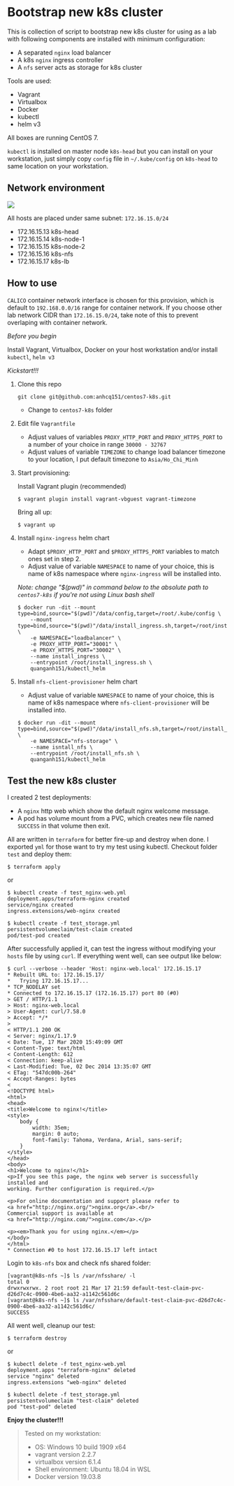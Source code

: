 # Bootstrap new k8s cluster

This is collection of script to bootstrap new k8s cluster for using as a lab with following components are installed with minimum configuration:
- A separated `nginx` load balancer
- A k8s `nginx` ingress controller
- A `nfs` server acts as storage for k8s cluster

Tools are used:
- Vagrant
- Virtualbox
- Docker
- kubectl
- helm v3

All boxes are running CentOS 7.

`kubectl` is installed on master node `k8s-head` but you can install on your workstation, just simply copy `config` file in `~/.kube/config` on `k8s-head` to same location on your workstation.

## Network environment

![](diagram.png)

All hosts are placed under same subnet: `172.16.15.0/24`
- 172.16.15.13 k8s-head
- 172.16.15.14 k8s-node-1
- 172.16.15.15 k8s-node-2
- 172.16.15.16 k8s-nfs
- 172.16.15.17 k8s-lb

## How to use

`CALICO` container network interface is chosen for this provision, which is default to `192.168.0.0/16` range for container network. If you choose other lab network CIDR than `172.16.15.0/24`, take note of this to prevent overlaping with container network.

*Before you begin*

Install Vagrant, Virtualbox, Docker on your host workstation and/or install `kubectl`, `helm v3`

*Kickstart!!!*

1. Clone this repo
    ```
    git clone git@github.com:anhcq151/centos7-k8s.git
    ```
    - Change to `centos7-k8s` folder

2. Edit file `Vagrantfile`
   - Adjust values of variables `PROXY_HTTP_PORT` and `PROXY_HTTPS_PORT` to a number of your choice in range `30000 - 32767`
   - Adjust values of variable `TIMEZONE` to change load balancer timezone to your location, I put default timezone to `Asia/Ho_Chi_Minh`

3. Start provisioning:

    Install Vagrant plugin (recommended)
    ```
    $ vagrant plugin install vagrant-vbguest vagrant-timezone
    ```
    Bring all up:
    ```
    $ vagrant up
    ```

4. Install `nginx-ingress` helm chart

    - Adapt `$PROXY_HTTP_PORT` and `$PROXY_HTTPS_PORT` variables to match ones set in step 2.
    - Adjust value of variable `NAMESPACE` to name of your choice, this is name of k8s namespace where `nginx-ingress` will be installed into.

    *Note: change "$(pwd)" in command below to the absolute path to `centos7-k8s` if you're not using Linux bash shell*

    ```
    $ docker run -dit --mount type=bind,source="$(pwd)"/data/config,target=/root/.kube/config \
        --mount type=bind,source="$(pwd)"/data/install_ingress.sh,target=/root/install_ingress.sh \
        -e NAMESPACE="loadbalancer" \
        -e PROXY_HTTP_PORT="30001" \
        -e PROXY_HTTPS_PORT="30002" \
        --name install_ingress \
        --entrypoint /root/install_ingress.sh \
        quanganh151/kubectl_helm
    ```

5. Install `nfs-client-provisioner` helm chart

    - Adjust value of variable `NAMESPACE` to name of your choice, this is name of k8s namespace where `nfs-client-provisioner` will be installed into.
    ```
    $ docker run -dit --mount type=bind,source="$(pwd)"/data/install_nfs.sh,target=/root/install_nfs.sh \
        -e NAMESPACE="nfs-storage" \
        --name isntall_nfs \
        --entrypoint /root/install_nfs.sh \
        quanganh151/kubectl_helm
    ```

## Test the new k8s cluster

I created 2 test deployments: 
- A `nginx` http web which show the default nginx welcome message.
- A pod has volume mount from a PVC, which creates new file named `SUCCESS` in that volume then exit.

All are written in `terraform` for better fire-up and destroy when done. I exported `yml` for those want to try my test using kubectl. Checkout folder `test` and deploy them:
```
$ terraform apply
```
or
```
$ kubectl create -f test_nginx-web.yml
deployment.apps/terraform-nginx created
service/nginx created
ingress.extensions/web-nginx created

$ kubectl create -f test_storage.yml
persistentvolumeclaim/test-claim created
pod/test-pod created
```

After successfully applied it, can test the ingress without modifying your `hosts` file by using `curl`.
If everything went well, can see output like below:
```
$ curl --verbose --header 'Host: nginx-web.local' 172.16.15.17
* Rebuilt URL to: 172.16.15.17/
*   Trying 172.16.15.17...
* TCP_NODELAY set
* Connected to 172.16.15.17 (172.16.15.17) port 80 (#0)
> GET / HTTP/1.1
> Host: nginx-web.local
> User-Agent: curl/7.58.0
> Accept: */*
>
< HTTP/1.1 200 OK
< Server: nginx/1.17.9
< Date: Tue, 17 Mar 2020 15:49:09 GMT
< Content-Type: text/html
< Content-Length: 612
< Connection: keep-alive
< Last-Modified: Tue, 02 Dec 2014 13:35:07 GMT
< ETag: "547dc00b-264"
< Accept-Ranges: bytes
<
<!DOCTYPE html>
<html>
<head>
<title>Welcome to nginx!</title>
<style>
    body {
        width: 35em;
        margin: 0 auto;
        font-family: Tahoma, Verdana, Arial, sans-serif;
    }
</style>
</head>
<body>
<h1>Welcome to nginx!</h1>
<p>If you see this page, the nginx web server is successfully installed and
working. Further configuration is required.</p>

<p>For online documentation and support please refer to
<a href="http://nginx.org/">nginx.org</a>.<br/>
Commercial support is available at
<a href="http://nginx.com/">nginx.com</a>.</p>

<p><em>Thank you for using nginx.</em></p>
</body>
</html>
* Connection #0 to host 172.16.15.17 left intact
```
Login to `k8s-nfs` box and check nfs shared folder:
```
[vagrant@k8s-nfs ~]$ ls /var/nfsshare/ -l
total 0
drwxrwxrwx. 2 root root 21 Mar 17 21:59 default-test-claim-pvc-d26d7c4c-0900-4be6-aa32-a1142c561d6c
[vagrant@k8s-nfs ~]$ ls /var/nfsshare/default-test-claim-pvc-d26d7c4c-0900-4be6-aa32-a1142c561d6c/
SUCCESS
```
All went well, cleanup our test:
```
$ terraform destroy
```
or
```
$ kubectl delete -f test_nginx-web.yml
deployment.apps "terraform-nginx" deleted
service "nginx" deleted
ingress.extensions "web-nginx" deleted

$ kubectl delete -f test_storage.yml
persistentvolumeclaim "test-claim" deleted
pod "test-pod" deleted
```

**Enjoy the cluster!!!**

>Tested on my workstation: 
>- OS: Windows 10 build 1909 x64
>- vagrant version 2.2.7
>- virtualbox version 6.1.4
>- Shell environment: Ubuntu 18.04 in WSL
>- Docker version 19.03.8